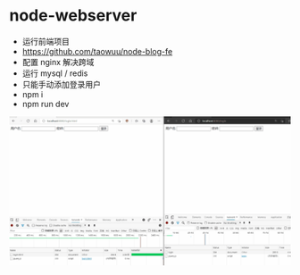 # node-webserver
* 运行前端项目
* https://github.com/taowuu/node-blog-fe
* 配置 nginx 解决跨域
* 运行 mysql / redis
* 只能手动添加登录用户
* npm i
* npm run dev

![image](./temp.gif)
